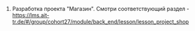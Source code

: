1. Разработка проекта "Магазин".
Смотри соответствующий раздел - https://lms.ait-tr.de/#/group/cohort27/module/back_end/lesson/lesson_project_shop